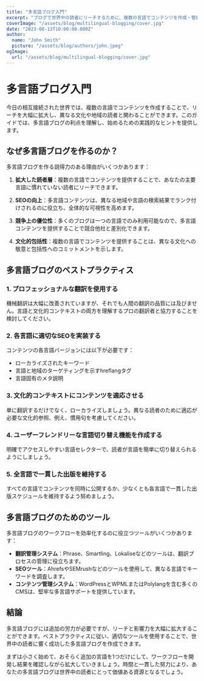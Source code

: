 ```yaml
---
title: "多言語ブログ入門"
excerpt: "ブログで世界中の読者にリーチするために、複数の言語でコンテンツを作成・管理する方法を学びましょう。"
coverImage: "/assets/blog/multilingual-blogging/cover.jpg"
date: "2023-08-13T10:00:00.000Z"
author:
  name: "John Smith"
  picture: "/assets/blog/authors/john.jpeg"
ogImage:
  url: "/assets/blog/multilingual-blogging/cover.jpg"
---
```


# 多言語ブログ入門

今日の相互接続された世界では、複数の言語でコンテンツを作成することで、リーチを大幅に拡大し、異なる文化や地域の読者と関わることができます。このガイドでは、多言語ブログの利点を理解し、始めるための実践的なヒントを提供します。

## なぜ多言語ブログを作るのか？

多言語ブログを作る説得力のある理由がいくつかあります：

1. **拡大した読者層**：複数の言語でコンテンツを提供することで、あなたの主要言語に慣れていない読者にリーチできます。

2. **SEOの向上**：多言語コンテンツは、異なる地域や言語の検索結果でランク付けされるのに役立ち、全体的な可視性を高めます。

3. **競争上の優位性**：多くのブログは一つの言語でのみ利用可能なので、多言語コンテンツを提供することで競合他社と差別化できます。

4. **文化的包括性**：複数の言語でコンテンツを提供することは、異なる文化への敬意と包括性へのコミットメントを示します。

## 多言語ブログのベストプラクティス

### 1. プロフェッショナルな翻訳を使用する

機械翻訳は大幅に改善されていますが、それでも人間の翻訳の品質には及びません。言語と文化的コンテキストの両方を理解するプロの翻訳者と協力することを検討してください。

### 2. 各言語に適切なSEOを実装する

コンテンツの各言語バージョンには以下が必要です：
- ローカライズされたキーワード
- 言語と地域のターゲティングを示すhreflangタグ
- 言語固有のメタ説明

### 3. 文化的コンテキストにコンテンツを適応させる

単に翻訳するだけでなく、ローカライズしましょう。異なる読者のために適応が必要な文化的参照、例え、慣用句を考慮してください。

### 4. ユーザーフレンドリーな言語切り替え機能を作成する

明確でアクセスしやすい言語セレクターで、読者が言語を簡単に切り替えられるようにしましょう。

### 5. 全言語で一貫した出版を維持する

すべての言語でコンテンツを同時に公開するか、少なくとも各言語で一貫した出版スケジュールを維持するよう努めましょう。

## 多言語ブログのためのツール

多言語ブログのワークフローを効率化するのに役立つツールがいくつかあります：

- **翻訳管理システム**：Phrase、Smartling、Lokaliseなどのツールは、翻訳プロセスの管理に役立ちます。
- **SEOツール**：AhrefsやSEMrushなどのツールを使用して、異なる言語でキーワードを調査します。
- **コンテンツ管理システム**：WordPressとWPMLまたはPolylangを含む多くのCMSは、堅牢な多言語サポートを提供しています。

## 結論

多言語ブログには追加の労力が必要ですが、リーチと影響力を大幅に拡大することができます。ベストプラクティスに従い、適切なツールを使用することで、世界中の読者に響く成功した多言語ブログを作成できます。

まずは小さく始めて、おそらく追加の言語を1つだけにして、ワークフローを開発し結果を確認しながら拡大していきましょう。時間と一貫した努力により、あなたの多言語ブログは世界中の読者にとって価値ある資源となるでしょう。